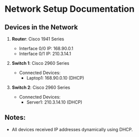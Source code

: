 # Network Setup Documentation

## Devices in the Network

1. **Router**: Cisco 1941 Series
   - Interface 0/0 IP: 168.90.0.1
   - Interface 0/1 IP: 210.3.14.1

2. **Switch 1**: Cisco 2960 Series
   - Connected Devices:
     - Laptop1: 168.90.0.10 (DHCP)

3. **Switch 2**: Cisco 2960 Series
   - Connected Devices:
     - Server1: 210.3.14.10 (DHCP)

## Notes:
- All devices received IP addresses dynamically using DHCP.

